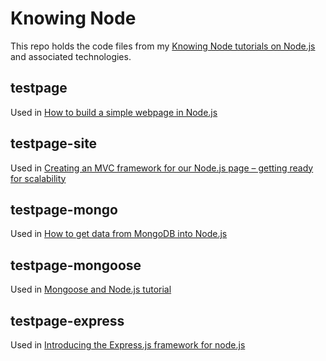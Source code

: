 Knowing Node
============

This repo holds the code files from my [Knowing Node tutorials on Node.js](http://theholmesoffice.com/category/knowing-node/) and associated technologies.

testpage
--------

Used in [How to build a simple webpage in Node.js](http://theholmesoffice.com/how-to-build-a-simple-webpage-in-node-js/)

testpage-site
-------------

Used in [Creating an MVC framework for our Node.js page – getting ready for scalability](http://theholmesoffice.com/getting-ready-for-scalability-creating-an-mvc-framework-for-our-node-js-page/)

testpage-mongo
--------------

Used in [How to get data from MongoDB into Node.js](http://theholmesoffice.com/how-to-ge-data-from-mongodb-into-node-js/)

testpage-mongoose
-----------------

Used in [Mongoose and Node.js tutorial](http://theholmesoffice.com/mongoose-and-node-js-tutorial/)

testpage-express
-----------------

Used in [Introducing the Express.js framework for node.js](http://theholmesoffice.com/express-js-framework-node-js/)
